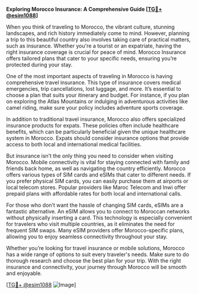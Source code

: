 **Exploring Morocco Insurance: A Comprehensive Guide [[TG💪+ @esim1088](https://t.me/s/esim1088)]**

When you think of traveling to Morocco, the vibrant culture, stunning landscapes, and rich history immediately come to mind. However, planning a trip to this beautiful country also involves taking care of practical matters, such as insurance. Whether you're a tourist or an expatriate, having the right insurance coverage is crucial for peace of mind. Morocco Insurance offers tailored plans that cater to your specific needs, ensuring you’re protected during your stay.

One of the most important aspects of traveling in Morocco is having comprehensive travel insurance. This type of insurance covers medical emergencies, trip cancellations, lost luggage, and more. It’s essential to choose a plan that suits your itinerary and budget. For instance, if you plan on exploring the Atlas Mountains or indulging in adventurous activities like camel riding, make sure your policy includes adventure sports coverage.

In addition to traditional travel insurance, Morocco also offers specialized insurance products for expats. These policies often include healthcare benefits, which can be particularly beneficial given the unique healthcare system in Morocco. Expats should consider insurance options that provide access to both local and international medical facilities.

But insurance isn’t the only thing you need to consider when visiting Morocco. Mobile connectivity is vital for staying connected with family and friends back home, as well as navigating the country efficiently. Morocco offers various types of SIM cards and eSIMs that cater to different needs. If you prefer physical SIM cards, you can easily purchase them at airports or local telecom stores. Popular providers like Maroc Telecom and Inwi offer prepaid plans with affordable rates for both local and international calls.

For those who don’t want the hassle of changing SIM cards, eSIMs are a fantastic alternative. An eSIM allows you to connect to Moroccan networks without physically inserting a card. This technology is especially convenient for travelers who visit multiple countries, as it eliminates the need for frequent SIM swaps. Many eSIM providers offer Morocco-specific plans, allowing you to enjoy seamless connectivity throughout your stay.

Whether you’re looking for travel insurance or mobile solutions, Morocco has a wide range of options to suit every traveler's needs. Make sure to do thorough research and choose the best plan for your trip. With the right insurance and connectivity, your journey through Morocco will be smooth and enjoyable.

[[TG💪+ @esim1088](https://t.me/s/esim1088) ![Image](https://i.postimg.cc/Y0z9fWf4/image.png)]